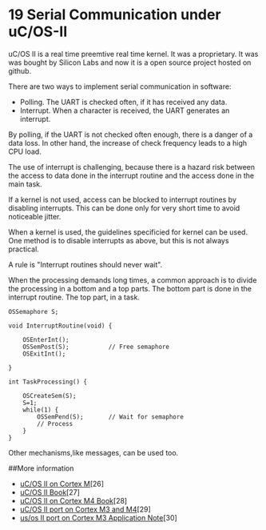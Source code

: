 19  Serial Communication under uC/OS-II
=======================================

uC/OS II is a real time preemtive real time kernel. It was a proprietary.  It was was bought by Silicon Labs and now it is a open source project hosted on github.

There are two ways to implement serial communication in software:

* Polling. The UART is checked often, if it has received any data. 
* Interrupt. When a character is received, the UART generates an interrupt.

By polling, if the UART is not checked often enough, there is a danger of a data loss.  In other hand, the increase of check frequency leads to a high CPU load.

The use of interrupt is challenging, because there is a hazard risk between the access to data done in the interrupt routine and the access done in the main task.

If a kernel is not used, access can be blocked to interrupt routines by disabling interrupts. This can be done only for very short time to avoid noticeable jitter.

When a kernel is used, the guidelines specificied for kernel can be used. One method is to disable interrupts as above, but this is not always practical.

A rule is "Interrupt routines should never wait".

When the processing demands long times, a common approach is to divide the processing in a bottom and a top parts.
The bottom part is done in the interrupt routine. The top part, in a task.

    OSSemaphore S;

    void InterruptRoutine(void) {
    
        OSEnterInt();
        OSSemPost(S);           // Free semaphore
        OSExitInt();
    
    }
    
    int TaskProcessing() {

        OSCreateSem(S);
        S=1;
        while(1) {
            OSSemPend(S);       // Wait for semaphore
            // Process
        }
    }

Other mechanisms,like messages, can be used too.





##More information

* [uC/OS II on Cortex M](https://www.state-machine.com/qpc/ucos-ii.html)[26]
* [uC/OS II Book](https://www.micrium.com/download/µcos-ii-the-real-time-kernel-2nd-edition/)[27]
* [uC/OS II on Cortex M4 Book](https://www.micrium.com/download/µcos-ii-the-real-time-kernel-for-the-freescale-kinetis/)[28]
* [uC/OS II port on Cortex M3 and M4](https://github.com/tony/gpc/tree/master/3rd_party/uCOS-II)[29]
* [us/os II port on Cortex M3 Application Note](https://www.element14.com/community/docs/DOC-35592/l/micrium-an1018-application-note-for-μcos-ii-and-the-arm-cortex-m3-processors)[30]
